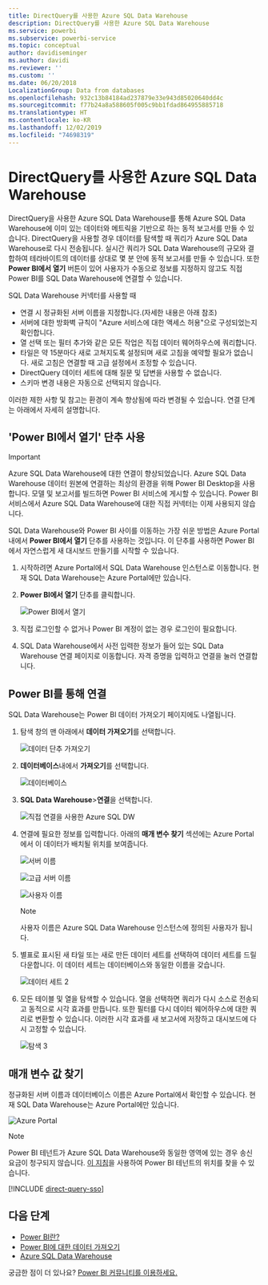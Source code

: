 ```yaml
---
title: DirectQuery를 사용한 Azure SQL Data Warehouse
description: DirectQuery를 사용한 Azure SQL Data Warehouse
ms.service: powerbi
ms.subservice: powerbi-service
ms.topic: conceptual
author: davidiseminger
ms.author: davidi
ms.reviewer: ''
ms.custom: ''
ms.date: 06/20/2018
LocalizationGroup: Data from databases
ms.openlocfilehash: 932c13b84184ad237879e33e943d85020640dd4c
ms.sourcegitcommit: f77b24a8a588605f005c9bb1fdad864955885718
ms.translationtype: HT
ms.contentlocale: ko-KR
ms.lasthandoff: 12/02/2019
ms.locfileid: "74698319"
---
```

# <a name="azure-sql-data-warehouse-with-directquery"></a>DirectQuery를 사용한 Azure SQL Data Warehouse

DirectQuery을 사용한 Azure SQL Data Warehouse를 통해 Azure SQL Data Warehouse에 이미 있는 데이터와 메트릭을 기반으로 하는 동적 보고서를 만들 수 있습니다. DirectQuery을 사용할 경우 데이터를 탐색할 때 쿼리가 Azure SQL Data Warehouse로 다시 전송됩니다. 실시간 쿼리가 SQL Data Warehouse의 규모와 결합하여 테라바이트의 데이터를 상대로 몇 분 안에 동적 보고서를 만들 수 있습니다. 또한 **Power BI에서 열기** 버튼이 있어 사용자가 수동으로 정보를 지정하지 않고도 직접 Power BI를 SQL Data Warehouse에 연결할 수 있습니다.

SQL Data Warehouse 커넥터를 사용할 때

* 연결 시 정규화된 서버 이름을 지정합니다.(자세한 내용은 아래 참조)
* 서버에 대한 방화벽 규칙이 "Azure 서비스에 대한 액세스 허용"으로 구성되었는지 확인합니다.
* 열 선택 또는 필터 추가와 같은 모든 작업은 직접 데이터 웨어하우스에 쿼리합니다.
* 타일은 약 15분마다 새로 고쳐지도록 설정되며 새로 고침을 예약할 필요가 없습니다.  새로 고침은 연결할 때 고급 설정에서 조정할 수 있습니다.
* DirectQuery 데이터 세트에 대해 질문 및 답변을 사용할 수 없습니다.
* 스키마 변경 내용은 자동으로 선택되지 않습니다.

이러한 제한 사항 및 참고는 환경이 계속 향상됨에 따라 변경될 수 있습니다. 연결 단계는 아래에서 자세히 설명합니다.

## <a name="using-the-open-in-power-bi-button"></a>'Power BI에서 열기' 단추 사용

> [!Important]
> Azure SQL Data Warehouse에 대한 연결이 향상되었습니다.  Azure SQL Data Warehouse 데이터 원본에 연결하는 최상의 환경을 위해 Power BI Desktop을 사용합니다.  모델 및 보고서를 빌드하면 Power BI 서비스에 게시할 수 있습니다.  Power BI 서비스에서 Azure SQL Data Warehouse에 대한 직접 커넥터는 이제 사용되지 않습니다.

SQL Data Warehouse와 Power BI 사이를 이동하는 가장 쉬운 방법은 Azure Portal 내에서 **Power BI에서 열기** 단추를 사용하는 것입니다. 이 단추를 사용하면 Power BI에서 자연스럽게 새 대시보드 만들기를 시작할 수 있습니다.

1. 시작하려면 Azure Portal에서 SQL Data Warehouse 인스턴스로 이동합니다. 현재 SQL Data Warehouse는 Azure Portal에만 있습니다.

2. **Power BI에서 열기** 단추를 클릭합니다.

    ![Power BI에서 열기](media/service-azure-sql-data-warehouse-with-direct-connect/openinpowerbi.png)

3. 직접 로그인할 수 없거나 Power BI 계정이 없는 경우 로그인이 필요합니다.

4. SQL Data Warehouse에서 사전 입력한 정보가 들어 있는 SQL Data Warehouse 연결 페이지로 이동합니다. 자격 증명을 입력하고 연결을 눌러 연결합니다.

## <a name="connecting-through-power-bi"></a>Power BI를 통해 연결

SQL Data Warehouse는 Power BI 데이터 가져오기 페이지에도 나열됩니다. 

1. 탐색 창의 맨 아래에서 **데이터 가져오기**를 선택합니다.  

    ![데이터 단추 가져오기](media/service-azure-sql-data-warehouse-with-direct-connect/getdatabutton.png)

2. **데이터베이스**내에서 **가져오기**를 선택합니다.

    ![데이터베이스](media/service-azure-sql-data-warehouse-with-direct-connect/databases.png)

3. **SQL Data Warehouse**\>**연결**을 선택합니다.

    ![직접 연결을 사용한 Azure SQL DW](media/service-azure-sql-data-warehouse-with-direct-connect/azuresqldatawarehouseconnect.png)

4. 연결에 필요한 정보를 입력합니다. 아래의 **매개 변수 찾기** 섹션에는 Azure Portal에서 이 데이터가 배치될 위치를 보여줍니다.

    ![서버 이름](media/service-azure-sql-data-warehouse-with-direct-connect/servername.png)

    ![고급 서버 이름](media/service-azure-sql-data-warehouse-with-direct-connect/servernamewithadvanced.png)

    ![사용자 이름](media/service-azure-sql-data-warehouse-with-direct-connect/username.png)

   > [!NOTE]
   > 사용자 이름은 Azure SQL Data Warehouse 인스턴스에 정의된 사용자가 됩니다.

5. 별표로 표시된 새 타일 또는 새로 만든 데이터 세트를 선택하여 데이터 세트를 드릴다운합니다. 이 데이터 세트는 데이터베이스와 동일한 이름을 갖습니다.

    ![데이터 세트 2](media/service-azure-sql-data-warehouse-with-direct-connect/dataset2.png)

6. 모든 테이블 및 열을 탐색할 수 있습니다. 열을 선택하면 쿼리가 다시 소스로 전송되고 동적으로 시각 효과를 만듭니다. 또한 필터를 다시 데이터 웨어하우스에 대한 쿼리로 변환할 수 있습니다. 이러한 시각 효과를 새 보고서에 저장하고 대시보드에 다시 고정할 수 있습니다.

    ![탐색 3](media/service-azure-sql-data-warehouse-with-direct-connect/explore3.png)

## <a name="finding-parameter-values"></a>매개 변수 값 찾기

정규화된 서버 이름과 데이터베이스 이름은 Azure Portal에서 확인할 수 있습니다. 현재 SQL Data Warehouse는 Azure Portal에만 있습니다.

![Azure Portal](media/service-azure-sql-data-warehouse-with-direct-connect/azureportal.png)

> [!NOTE]
> Power BI 테넌트가 Azure SQL Data Warehouse와 동일한 영역에 있는 경우 송신 요금이 청구되지 않습니다. [이 지침](https://docs.microsoft.com/power-bi/service-admin-where-is-my-tenant-located)을 사용하여 Power BI 테넌트의 위치를 찾을 수 있습니다.

[!INCLUDE [direct-query-sso](includes/direct-query-sso.md)]

## <a name="next-steps"></a>다음 단계

* [Power BI란?](fundamentals/power-bi-overview.md)  
* [Power BI에 대한 데이터 가져오기](service-get-data.md)  
* [Azure SQL Data Warehouse](/azure/sql-data-warehouse/sql-data-warehouse-overview-what-is/)

궁금한 점이 더 있나요? [Power BI 커뮤니티를 이용하세요.](https://community.powerbi.com/)
